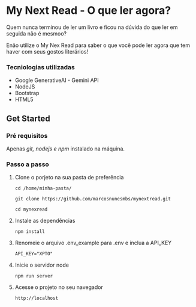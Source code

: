 # My Next Read - O que ler agora?

Quem nunca terminou de ler um livro e ficou na dúvida do que ler em seguida não é mesmoo?

Enão utilize o My Nex Read para saber o que você pode ler agora que tem haver com seus gostos literários!



### Tecniologias utilizadas

- Google GenerativeAI - Gemini API
- NodeJS
- Bootstrap
- HTML5


## Get Started

### Pré requisitos

Apenas *git, nodejs e npm* instalado na máquina.

### Passo a passo

1. Clone o porjeto na sua pasta de preferência
    ```
    cd /home/minha-pasta/

    git clone https://github.com/marcosnunesmbs/mynextread.git

   cd mynexread
    ```	
2. Instale as dependências
    ```	
    npm install
    ```

3. Renomeie o arquivo .env_example para .env e inclua a API_KEY
    ```	
    API_KEY="XPTO"
    ```		

4. Inicie o servidor node
    ```
    npm run server
    ```
5. Acesse o projeto no seu navegador
    ```	
    http://localhost